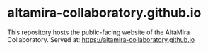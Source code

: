 # altamira-collaboratory.github.io
This repository hosts the public-facing website of the AltaMira Collaboratory. Served at: https://altamira-collaboratory.github.io
